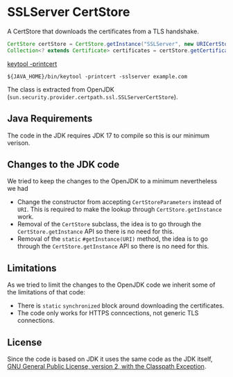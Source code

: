SSLServer CertStore
===================

A CertStore that downloads the certificates from a TLS handshake.

```java
CertStore certStore = CertStore.getInstance("SSLServer", new URICertStoreParameters(new URI("https://example.com")));
Collection<? extends Certificate> certificates = certStore.getCertificates(null);
```

[keytool -printcert](https://docs.oracle.com/en/java/javase/21/docs/specs/man/keytool.html#commands-for-displaying-data)

```
${JAVA_HOME}/bin/keytool -printcert -sslserver example.com
```

The class is extracted from OpenJDK (`sun.security.provider.certpath.ssl.SSLServerCertStore`).

Java Requirements
-----------------

The code in the JDK requires JDK 17 to compile so this is our minimum verison.

Changes to the JDK code
-----------------------

We tried to keep the changes to the OpenJDK to a minimum nevertheless we had 

- Change the constructor from accepting `CertStoreParameters` instead of `URI`. This is required to make the lookup through `CertStore.getInstance` work.
- Removal of the `CertStore` subclass, the idea is to go through the `CertStore.getInstance` API so there is no need for this.
- Removal of the `static` `#getInstance(URI)` method, the idea is to go through the `CertStore.getInstance` API so there is no need for this.

Limitations
-----------

As we tried to limit the changes to the OpenJDK code we inherit some of the limitations of that code:

- There is `static` `synchronized` block around downloading the certificates.
- The code only works for HTTPS conncections, not generic TLS connections.


License
-------

Since the code is based on JDK it uses the same code as the JDK itself, [GNU General Public License, version 2, with the Classpath Exception](https://openjdk.org/legal/gplv2+ce.html).